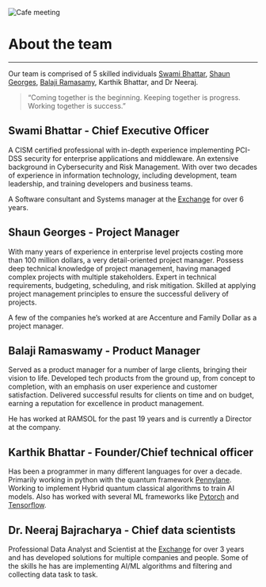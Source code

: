 ![Cafe meeting](https://file.notion.so/f/s/17f381ae-be40-4035-b910-698c623552e9/Untitled.png?id=bc0348d4-64b4-4520-a8d5-8f9b8fceaf25&table=block&spaceId=c4568a01-d3b3-479e-9314-43a3bd3b7481&expirationTimestamp=1686773930204&signature=oYuF-qBInYoEy8Jup2oGSMcFq-OSteCBUXPT98hSBOQ&downloadName=Untitled.png)

# About the team

---

Our team is comprised of 5 skilled individuals [Swami Bhattar](https://www.linkedin.com/in/swami-b-69368220/), [Shaun Georges](https://www.linkedin.com/in/shaun-georges-ba9aa711/), [Balaji Ramasamy](https://www.linkedin.com/in/balajiramaswamyramsol/), Karthik Bhattar, and Dr Neeraj.

> “Coming together is the beginning. Keeping together is progress. Working together is success.”
> 

## Swami Bhattar - Chief Executive Officer

A CISM certified professional with in-depth experience implementing PCI-DSS security for enterprise applications and middleware. An extensive background in Cybersecurity and Risk Management. With over two decades of experience in information technology, including development, team leadership, and training developers and business teams. 

A Software consultant and Systems manager at the [Exchange](https://www.linkedin.com/company/the-exchange_1/) for over 6 years. 

## Shaun Georges - Project Manager

With many years of experience in enterprise level projects costing more than 100 million dollars, a very detail-oriented project manager. Possess deep technical knowledge of project management, having managed complex projects with multiple stakeholders. Expert in technical requirements, budgeting, scheduling, and risk mitigation. Skilled at applying project management principles to ensure the successful delivery of projects.

A few of the companies he’s worked at are Accenture and Family Dollar as a project manager.

## ****Balaji Ramaswamy - Product Manager****

Served as a product manager for a number of large clients, bringing their vision to life. Developed tech products from the ground up, from concept to completion, with an emphasis on user experience and customer satisfaction. Delivered successful results for clients on time and on budget, earning a reputation for excellence in product management.

He has worked at RAMSOL for the past 19 years and is currently a Director at the company.

## Karthik Bhattar - Founder/Chief technical officer

Has been a programmer in many different languages for over a decade. Primarily working in python with the quantum framework [Pennylane](https://pennylane.ai/). Working to implement Hybrid quantum classical algorithms to train AI models. Also has worked with several ML frameworks like [Pytorch](https://pytorch.org/) and [Tensorflow](https://www.tensorflow.org/).

## **Dr. Neeraj Bajracharya - Chief data scientists**

Professional Data Analyst and Scientist at the [Exchange](https://www.linkedin.com/company/the-exchange_1/) for over 3 years and has developed solutions for multiple companies and people. Some of the skills he has are implementing AI/ML algorithms and filtering and collecting data task to task.
